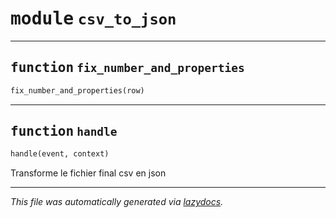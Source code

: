 <!-- markdownlint-disable -->

# <kbd>module</kbd> `csv_to_json`





---

## <kbd>function</kbd> `fix_number_and_properties`

```python
fix_number_and_properties(row)
```






---

## <kbd>function</kbd> `handle`

```python
handle(event, context)
```

Transforme le fichier final csv en json 




---

_This file was automatically generated via [lazydocs](https://github.com/ml-tooling/lazydocs)._
